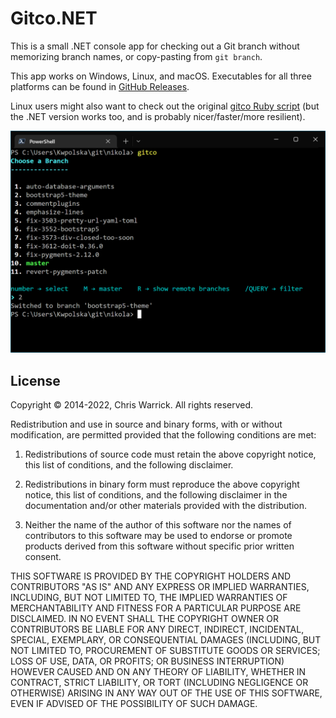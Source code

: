 Gitco.NET
=========

This is a small .NET console app for checking out a Git branch without
memorizing branch names, or copy-pasting from `git branch`.

This app works on Windows, Linux, and macOS. Executables for all three platforms
can be found in [GitHub Releases](https://github.com/Kwpolska/gitco/releases).

Linux users might also want to check out the original
[gitco Ruby script](https://github.com/Kwpolska/gitco) (but the .NET version
works too, and is probably nicer/faster/more resilient).

![gitco](https://github.com/Kwpolska/gitco.NET/raw/master/gitco.png)

License
-------

Copyright © 2014-2022, Chris Warrick.
All rights reserved.

Redistribution and use in source and binary forms, with or without
modification, are permitted provided that the following conditions are
met:

1. Redistributions of source code must retain the above copyright
   notice, this list of conditions, and the following disclaimer.

2. Redistributions in binary form must reproduce the above copyright
   notice, this list of conditions, and the following disclaimer in the
   documentation and/or other materials provided with the distribution.

3. Neither the name of the author of this software nor the names of
   contributors to this software may be used to endorse or promote
   products derived from this software without specific prior written
   consent.

THIS SOFTWARE IS PROVIDED BY THE COPYRIGHT HOLDERS AND CONTRIBUTORS
"AS IS" AND ANY EXPRESS OR IMPLIED WARRANTIES, INCLUDING, BUT NOT
LIMITED TO, THE IMPLIED WARRANTIES OF MERCHANTABILITY AND FITNESS FOR
A PARTICULAR PURPOSE ARE DISCLAIMED.  IN NO EVENT SHALL THE COPYRIGHT
OWNER OR CONTRIBUTORS BE LIABLE FOR ANY DIRECT, INDIRECT, INCIDENTAL,
SPECIAL, EXEMPLARY, OR CONSEQUENTIAL DAMAGES (INCLUDING, BUT NOT
LIMITED TO, PROCUREMENT OF SUBSTITUTE GOODS OR SERVICES; LOSS OF USE,
DATA, OR PROFITS; OR BUSINESS INTERRUPTION) HOWEVER CAUSED AND ON ANY
THEORY OF LIABILITY, WHETHER IN CONTRACT, STRICT LIABILITY, OR TORT
(INCLUDING NEGLIGENCE OR OTHERWISE) ARISING IN ANY WAY OUT OF THE USE
OF THIS SOFTWARE, EVEN IF ADVISED OF THE POSSIBILITY OF SUCH DAMAGE.
